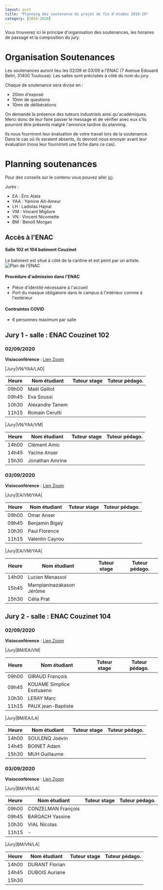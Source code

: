 ```yaml
---
layout: post
title: "Planning des soutenance du projet de fin d'études 2019-20"
category: [2019-2020]
---
```


Vous trouverez ici le principe d'organisation des soutenances, les horaires de
passage et la composition du jury.

# Organisation Soutenances 

Les soutenances auront lieu les 02/09 et 03/09 à l'ENAC (7 Avenue Edouard Belin,
31400 Toulouse). Les salles sont précisées à côté du nom du jury.

Chaque de soutenance sera divisé en :
  * 20mn d'exposé
  * 10mn de questions
  * 10mn de délibérations

On demande la présence des tuteurs industriels ainsi qu'académiques.
Merci donc de leur faire passer le message et de vérifier avec eux
s'ils pourront être présents malgré l'annonce tardive du planning.

Ils nous fourniront leur évaluation de votre travail lors de la soutenance.
Dans le cas où ils seraient absents, ils devront nous envoyer avant leur
évaluation (nous leur fourniront une fiche dans ce cas).

# Planning soutenances

Pour des conseils sur le contenu vous pouvez aller [ici](https://tls-sec.github.io/procedures/2017/05/29/modalites-pfe.html).

Jurés :
  * EA : Éric Alata
  * YAA : Yamine Aït-Ameur
  * LH : Ladislas Hajnal
  * VM : Vincent Migliore
  * VN : Vincent Nicomette
  * BM : Benoît Morgan

## Accès à l'ENAC

#### Salle 102 et 104 batiment Couzinet

  Le batiment est situé à côté de la cantine et est peint par un artiste.
![Plan de l'ENAC](https://tls-sec.github.io/assets/img/plan-enac.png "Plan de l'ENAC")

#### Procédure d'admission dans l'ENAC
  * Pièce d'identité nécessaire à l'accueil
  * Port du masque obligatoire dans le campus à l'intérieur comme à l'extérieur

#### Contraintes COVID
  * 6 personnes maximum par salle

## Jury 1 - salle : ENAC Couzinet 102

### 02/09/2020

**Visioconférence** : [Lien Zoom](https://zoom.us/j/8549681995?pwd=TVFYR2ZtWDhYZ09ZRFJIemR3QVl4UT09)

|Jury|VN/YAA/LAD|

|Heure|Nom étudiant         |Tuteur stage    |Tuteur pédago.  |
|-----|---------------------|----------------|----------------|
|09h00|Maël Galliot|||
|09h45|Eva Soussi|||
|10h30|Alexandre Tanem|||
|11h15|Romain Cerutti|||

|Jury|VN/YAA/VM|

|Heure|Nom étudiant         |Tuteur stage    |Tuteur pédago.  |
|-----|---------------------|----------------|----------------|
|14h00|Clément Amic|||
|14h45|Yacine Anser|||
|15h30|Jonathan Amrine|||

### 03/09/2020

**Visioconférence** : [Lien Zoom](https://zoom.us/j/93124035622?pwd=ZllyMEowdVZIZmh1MGZOaDhKTTZMUT09)

|Jury|EA/VM/YAA|

|Heure|Nom étudiant         |Tuteur stage    |Tuteur pédago.  |
|-----|---------------------|----------------|----------------|
|09h00|Omar Anser|||
|09h45|Benjamin Bigey|||
|10h30|Paul Florence|||
|11h15|Valentin Cayrou|||

|Jury|EA/VM/YAA|

|Heure|Nom étudiant         |Tuteur stage    |Tuteur pédago.  |
|-----|---------------------|----------------|----------------|
|14h00|Lucien Menassol
|15h45|Mampianinazakason Jérôme
|15h30|Célia Prat

## Jury 2 - salle : ENAC Couzinet 104

### 02/09/2020
**Visioconférence** : [Lien Zoom](https://us02web.zoom.us/j/4275104794?pwd=N1pwV3VsTnZGTTZURmpYa1ZjWW9EZz09)


|Jury|BM/EA/VM|

|Heure|Nom étudiant         |Tuteur stage    |Tuteur pédago.  |
|-----|---------------------|----------------|----------------|
|09h00|GIRAUD François|||
|09h45|KOUAME Simplice Esstuaeno|||
|10h30|LERAY Marc|||
|11h15|PAUX jean-Baptiste|||

|Jury|BM/EA/LA|

|Heure|Nom étudiant         |Tuteur stage    |Tuteur pédago.  |
|-----|---------------------|----------------|----------------|
|14h00|SOULENQ Joévin|||
|14h45|BOINET Adam|||
|15h30|MUH Guillaume|||

### 03/09/2020
**Visioconférence** : [Lien Zoom](https://us02web.zoom.us/j/86814282753?pwd=NXRBQ2wwNlZaNDVmR3Y2NGFuVjBKQT09)

|Jury|BM/VN/LA|

|Heure|Nom étudiant         |Tuteur stage    |Tuteur pédago.  |
|-----|---------------------|----------------|----------------|
|09h00|CONZELMAN François|||
|09h45|BARGACH Yassine|||
|10h30|VIAL Nicolas|||
|11h15|-|||

|Jury|BM/VN/LA|

|Heure|Nom étudiant         |Tuteur stage    |Tuteur pédago.  |
|-----|---------------------|----------------|----------------|
|14h00|DURANT Florian|||
|14h45|DUBOIS Auriane|||
|15h30||||
